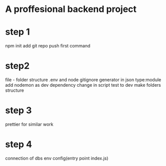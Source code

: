 # A proffesional backend project

# step 1
npm init
add git repo push first command


# step2 
file - folder structure
.env and node gitignore generator
in json type:module
add nodemon as dev dependency
change in script test to dev
make folders structure

# step 3
prettier for similar work

# step 4
connection of dbs 
env config(entry point index.js)
